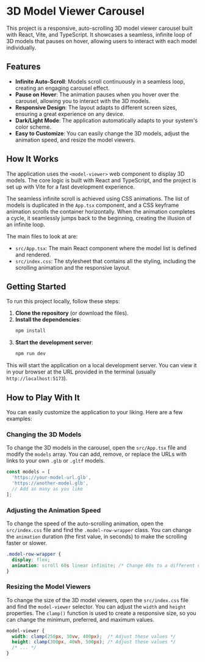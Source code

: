 # 3D Model Viewer Carousel

This project is a responsive, auto-scrolling 3D model viewer carousel built with React, Vite, and TypeScript. It showcases a seamless, infinite loop of 3D models that pauses on hover, allowing users to interact with each model individually.

## Features

- **Infinite Auto-Scroll**: Models scroll continuously in a seamless loop, creating an engaging carousel effect.
- **Pause on Hover**: The animation pauses when you hover over the carousel, allowing you to interact with the 3D models.
- **Responsive Design**: The layout adapts to different screen sizes, ensuring a great experience on any device.
- **Dark/Light Mode**: The application automatically adapts to your system's color scheme.
- **Easy to Customize**: You can easily change the 3D models, adjust the animation speed, and resize the model viewers.

## How It Works

The application uses the `<model-viewer>` web component to display 3D models. The core logic is built with React and TypeScript, and the project is set up with Vite for a fast development experience.

The seamless infinite scroll is achieved using CSS animations. The list of models is duplicated in the `App.tsx` component, and a CSS keyframe animation scrolls the container horizontally. When the animation completes a cycle, it seamlessly jumps back to the beginning, creating the illusion of an infinite loop.

The main files to look at are:
- `src/App.tsx`: The main React component where the model list is defined and rendered.
- `src/index.css`: The stylesheet that contains all the styling, including the scrolling animation and the responsive layout.

## Getting Started

To run this project locally, follow these steps:

1.  **Clone the repository** (or download the files).
2.  **Install the dependencies**:
    ```bash
    npm install
    ```
3.  **Start the development server**:
    ```bash
    npm run dev
    ```
This will start the application on a local development server. You can view it in your browser at the URL provided in the terminal (usually `http://localhost:5173`).

## How to Play With It

You can easily customize the application to your liking. Here are a few examples:

### Changing the 3D Models

To change the 3D models in the carousel, open the `src/App.tsx` file and modify the `models` array. You can add, remove, or replace the URLs with links to your own `.glb` or `.gltf` models.

```javascript
const models = [
  'https://your-model-url.glb',
  'https://another-model.glb',
  // Add as many as you like
];
```

### Adjusting the Animation Speed

To change the speed of the auto-scrolling animation, open the `src/index.css` file and find the `.model-row-wrapper` class. You can change the `animation` duration (the first value, in seconds) to make the scrolling faster or slower.

```css
.model-row-wrapper {
  display: flex;
  animation: scroll 60s linear infinite; /* Change 60s to a different value */
}
```

### Resizing the Model Viewers

To change the size of the 3D model viewers, open the `src/index.css` file and find the `model-viewer` selector. You can adjust the `width` and `height` properties. The `clamp()` function is used to create a responsive size, so you can change the minimum, preferred, and maximum values.

```css
model-viewer {
  width: clamp(250px, 30vw, 400px);  /* Adjust these values */
  height: clamp(300px, 40vh, 500px); /* Adjust these values */
  /* ... */
}
```